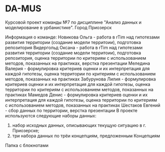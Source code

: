 # DA-MUS
Курсовой проект команды №7 по дисциплине "Анализ данных и моделирование в урбанистике". Город Приозерск

Информация о команде:
Новикова Ольга - работа в rTim над гипотезами развития территории (создание модели территоии), подготовка репозитория
Видергольд Оксана - работа в rTim над гипотезами развития территории (создание модели территоии), подготовка репозитория, оценка территории по критериям с использованием методов, показанных на практиках, верстка презентации
Меледина Валерия - формулировка критериев оценки и их интерпретация для каждой гипотезы, оценка территории по критериям с использованием методов, показанных на практиках
Забурунова Лилия - формулировка критериев оценки и их интерпретация для каждой гипотезы, оценка территории по критериям с использованием методов, показанных на практиках
Мамедов Денис - формулировка критериев оценки и их интерпретация для каждой гипотезы, оценка территории по критериям с использованием методов, показанных на практиках
Шестаков Евгений - сбор данных по территории, верстка презентации
В проекте используются следующие наборы данных:
1) набор исходных данных, описывающих текущую ситуацию в г. Приозерске;
2) три набора данных по трёи концепциям, предложенным Концепциям

Папка с блокнотами

